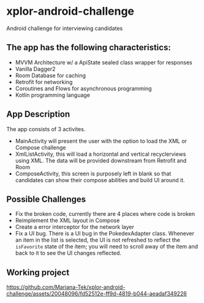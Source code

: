 # xplor-android-challenge
Android challenge for interviewing candidates

## The app has the following characteristics:
* MVVM Architecture w/ a ApiState sealed class wrapper for responses
* Vanilla Dagger2
* Room Database for caching
* Retrofit for networking
* Coroutines and Flows for asynchronous programming
* Kotlin programming language


## App Description
The app consists of 3 activites.
- MainActivity will present the user with the option to load the XML or Compose challenge
- XmlListActivity, this will load a horizontal and vertical recyclerviews using XML. The data will be provided downstream from Retrofit and Room
- ComposeActivity, this screen is purposely left in blank so that candidates can show their compose abilities and build UI around it.

## Possible Challenges
- Fix the broken code, currently there are 4 places where code is broken
- Reimplement the XML layout in Compose
- Create a error interceptor for the network layer
- Fix a UI bug. There is a UI bug in the PokedexAdapter class. Whenever an item in the list is selected, the UI is not refreshed to reflect the `isFavorite` state of the item; you will need to scroll away of the item and back to it to see the UI changes reflected.
  
## Working project

https://github.com/Mariana-Tek/xplor-android-challenge/assets/20048096/fd52512e-ff9d-4819-b044-aeadaf349226

